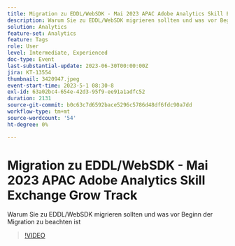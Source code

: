 ```yaml
---
title: Migration zu EDDL/WebSDK - Mai 2023 APAC Adobe Analytics Skill Exchange Grow Track
description: Warum Sie zu EDDL/WebSDK migrieren sollten und was vor Beginn der Migration zu beachten ist
solution: Analytics
feature-set: Analytics
feature: Tags
role: User
level: Intermediate, Experienced
doc-type: Event
last-substantial-update: 2023-06-30T00:00:00Z
jira: KT-13554
thumbnail: 3420947.jpeg
event-start-time: 2023-5-1 08:30-8
exl-id: 63a02bc4-654e-42d3-95f9-ee91a1adfc52
duration: 2131
source-git-commit: b0c63c7d6592bace5296c5786d48df6fdc90a7dd
workflow-type: tm+mt
source-wordcount: '54'
ht-degree: 0%

---
```


# Migration zu EDDL/WebSDK - Mai 2023 APAC Adobe Analytics Skill Exchange Grow Track

Warum Sie zu EDDL/WebSDK migrieren sollten und was vor Beginn der Migration zu beachten ist

>[!VIDEO](https://video.tv.adobe.com/v/3420947/?learn=on)
